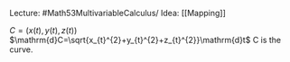 Lecture: #Math53MultivariableCalculus/
Idea: [[Mapping]]

$C=(x(t), y(t), z(t))$
$\mathrm{d}C=\sqrt{x_{t}^{2}+y_{t}^{2}+z_{t}^{2}}\mathrm{d}t$
C is the curve.